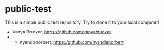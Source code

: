 # public-test

This is a simple public test repository. Try to clone it to your local computer!

* Vanya Brucker, https://github.com/vanyabrucker
* * nyendianorbert, https://github.com/nyendianorbert
